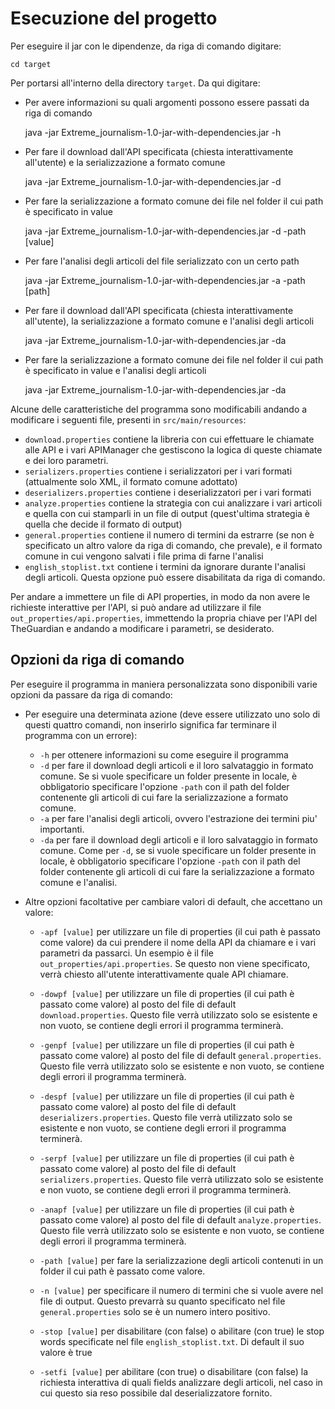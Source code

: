 # Esecuzione del progetto
Per eseguire il jar con le dipendenze, da riga di comando digitare:

    cd target


Per portarsi all'interno della directory `target`. Da qui digitare:
* Per avere informazioni su quali argomenti possono essere passati da riga di comando


    java -jar Extreme_journalism-1.0-jar-with-dependencies.jar -h


* Per fare il download dall'API specificata (chiesta interattivamente all'utente) e la serializzazione a formato comune


    java -jar Extreme_journalism-1.0-jar-with-dependencies.jar -d


* Per fare la serializzazione a formato comune dei file nel folder il cui path è specificato in value


    java -jar Extreme_journalism-1.0-jar-with-dependencies.jar -d -path [value]


* Per fare l'analisi degli articoli del file serializzato con un certo path


    java -jar Extreme_journalism-1.0-jar-with-dependencies.jar -a -path [path]


* Per fare il download dall'API specificata (chiesta interattivamente all'utente), la serializzazione a formato comune e l'analisi degli articoli


    java -jar Extreme_journalism-1.0-jar-with-dependencies.jar -da


* Per fare la serializzazione a formato comune dei file nel folder il cui path è specificato in value e l'analisi degli articoli


    java -jar Extreme_journalism-1.0-jar-with-dependencies.jar -da


Alcune delle caratteristiche del programma sono modificabili andando a modificare i seguenti file, presenti in `src/main/resources`:
- `download.properties` contiene la libreria con cui effettuare le chiamate alle API e i vari APIManager che gestiscono la logica di queste chiamate e dei loro parametri.
- `serializers.properties` contiene i serializzatori per i vari formati (attualmente solo XML, il formato comune adottato)
- `deserializers.properties` contiene i deserializzatori per i vari formati
- `analyze.properties` contiene la strategia con cui analizzare i vari articoli e quella con cui stamparli in un file di output (quest'ultima strategia è quella che decide il formato di output)
- `general.properties` contiene il numero di termini da estrarre (se non è specificato un altro valore da riga di comando, che prevale), e il formato comune in cui vengono salvati i file prima di farne l'analisi
- `english_stoplist.txt` contiene i termini da ignorare durante l'analisi degli articoli. Questa opzione può essere disabilitata da riga di comando.

Per andare a immettere un file di API properties, in modo da non avere le richieste interattive per l'API,
si può andare ad utilizzare il file `out_properties/api.properties`, immettendo la propria chiave per l'API del
TheGuardian e andando a modificare i parametri, se desiderato.

## Opzioni da riga di comando

Per eseguire il programma in maniera personalizzata sono disponibili varie opzioni da passare da riga di comando:

- Per eseguire una determinata azione (deve essere utilizzato uno solo di questi quattro comandi, non inserirlo significa
  far terminare il programma con un errore):
  - `-h` per ottenere informazioni su come eseguire il programma
  - `-d` per fare il download degli articoli e il loro salvataggio in formato comune.
      Se si vuole specificare un folder presente in locale, è obbligatorio specificare l'opzione `-path` con il path del folder contenente gli articoli di cui fare la serializzazione a formato comune.
  - `-a` per fare l'analisi degli articoli, ovvero l'estrazione dei termini piu' importanti.
  - `-da` per fare il download degli articoli e il loro salvataggio in formato comune. Come per `-d`,
    se si vuole specificare un folder presente in locale, è obbligatorio specificare l'opzione `-path` con il path del folder contenente gli articoli di cui fare la serializzazione a formato comune
    e l'analisi.

- Altre opzioni facoltative per cambiare valori di default, che accettano un valore:

    - `-apf [value]` per utilizzare un file di properties (il cui path è passato come valore) da cui prendere il nome della API da chiamare
      e i vari parametri da passarci. Un esempio è il file `out_properties/api.properties`.
      Se questo non viene specificato, verrà chiesto all'utente interattivamente quale API chiamare.
  
    - `-dowpf [value]` per utilizzare un file di properties (il cui path è passato come valore) al posto del file di default
      `download.properties`. Questo file verrà utilizzato solo se esistente e non vuoto, se contiene degli errori il programma terminerà.
  
    - `-genpf [value]` per utilizzare un file di properties (il cui path è passato come valore) al posto del file di default
      `general.properties`. Questo file verrà utilizzato solo se esistente e non vuoto, se contiene degli errori il programma terminerà.
  
    - `-despf [value]` per utilizzare un file di properties (il cui path è passato come valore) al posto del file di default
      `deserializers.properties`. Questo file verrà utilizzato solo se esistente e non vuoto, se contiene degli errori il programma terminerà.
  
    - `-serpf [value]` per utilizzare un file di properties (il cui path è passato come valore) al posto del file di default
      `serializers.properties`. Questo file verrà utilizzato solo se esistente e non vuoto, se contiene degli errori il programma terminerà.
  
    - `-anapf [value]` per utilizzare un file di properties (il cui path è passato come valore) al posto del file di default
      `analyze.properties`. Questo file verrà utilizzato solo se esistente e non vuoto, se contiene degli errori il programma terminerà.

    - `-path [value]` per fare la serializzazione degli articoli contenuti in un folder il cui path è passato come valore.
  
    - `-n [value]` per specificare il numero di termini che si vuole avere nel file di output. Questo prevarrà su quanto specificato nel file
      `general.properties` solo se è un numero intero positivo.
  
    - `-stop [value]` per disabilitare (con false) o abilitare (con true) le stop words specificate nel file `english_stoplist.txt`. Di default il suo valore è true
  
    - `-setfi [value]` per abilitare (con true) o disabilitare (con false) la richiesta interattiva di quali fields analizzare degli articoli, nel caso in cui questo sia reso
      possibile dal deserializzatore fornito.